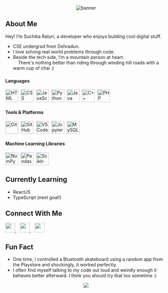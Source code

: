 <p align="center">
  <img src="https://capsule-render.vercel.app/api?type=waving&color=gradient&height=200&section=header&text=Code.%20Create.%20Repeat&fontSize=50&fontAlign=50&fontColor=ffffff" alt="banner"/>
</p>


## About Me  
Hey! I’m Suchika Raturi, a developer who enjoys building cool digital stuff. 
- CSE undergrad from Dehradun.
- I love solving real world problems through code.
- Beside the tech side, I’m a mountain person at heart.  
&nbsp; &nbsp; There's nothing better than riding through winding hill roads with a warm cup of chai :)


###
#### Languages
<p align="left">
  <img class="icon-hover" src="https://cdn.jsdelivr.net/gh/devicons/devicon/icons/html5/html5-original.svg" width="40" alt="HTML" title="HTML" />&nbsp;
  <img class="icon-hover" src="https://cdn.jsdelivr.net/gh/devicons/devicon/icons/css3/css3-original.svg" width="40" alt="CSS" title="CSS" />&nbsp;
  <img class="icon-hover" src="https://cdn.jsdelivr.net/gh/devicons/devicon/icons/javascript/javascript-original.svg" width="40" alt="JavaScript" title="JavaScript" />&nbsp;
  <img class="icon-hover" src="https://cdn.jsdelivr.net/gh/devicons/devicon/icons/python/python-original.svg" width="40" alt="Python" title="Python" />&nbsp;
  <img class="icon-hover" src="https://cdn.jsdelivr.net/gh/devicons/devicon/icons/java/java-original.svg" width="40" alt="Java" title="Java" />&nbsp;
  <img class="icon-hover" src="https://cdn.jsdelivr.net/gh/devicons/devicon/icons/cplusplus/cplusplus-original.svg" width="40" alt="C++" title="C++" />&nbsp;
  <img class="icon-hover" src="https://cdn.jsdelivr.net/gh/devicons/devicon/icons/php/php-original.svg" width="40" alt="PHP" title="PHP" />&nbsp;
</p>

#### Tools & Platforms
<p align="left">
  <img class="icon-hover" src="https://cdn.jsdelivr.net/gh/devicons/devicon/icons/git/git-original.svg" width="40" alt="Git" title="Git" />&nbsp;
  <img class="icon-hover" src="https://cdn.jsdelivr.net/gh/devicons/devicon/icons/github/github-original.svg" width="40" alt="GitHub" title="GitHub" />&nbsp;
  <img class="icon-hover" src="https://cdn.jsdelivr.net/gh/devicons/devicon/icons/vscode/vscode-original.svg" width="40" alt="VS Code" title="VS Code" />&nbsp;
  <img class="icon-hover" src="https://cdn.jsdelivr.net/gh/devicons/devicon/icons/jupyter/jupyter-original.svg" width="40" alt="Jupyter Notebook" title="Jupyter Notebook" />&nbsp;
  <img class="icon-hover" src="https://cdn.jsdelivr.net/gh/devicons/devicon/icons/mysql/mysql-original.svg" width="40" alt="MySQL" title="MySQL" />&nbsp;
</p>

#### Machine Learning Libraries
<p align="left">
  <img class="icon-hover" src="https://cdn.jsdelivr.net/gh/devicons/devicon/icons/numpy/numpy-original.svg" width="40" alt="NumPy" title="NumPy" />&nbsp;
  <img class="icon-hover" src="https://cdn.jsdelivr.net/gh/devicons/devicon/icons/pandas/pandas-original.svg" width="40" alt="Pandas" title="Pandas" />&nbsp;
  <img class="icon-hover" src="https://upload.wikimedia.org/wikipedia/commons/0/05/Scikit_learn_logo_small.svg" width="40" alt="Scikit-learn" title="Scikit-learn" />&nbsp;
</p>


## Currently Learning 

-  ReactJS 
- TypeScript (next goal!)


## Connect With Me

<p align="left">
  <a href="https://www.linkedin.com/in/suchikaraturi" target="_blank">
    <img src="https://cdn.jsdelivr.net/gh/devicons/devicon/icons/linkedin/linkedin-original.svg" width="30" />
  </a>
  &nbsp;&nbsp;
  <a href="https://www.instagram.com/raturiiiii" target="_blank">
    <img src="https://cdn-icons-png.flaticon.com/512/2111/2111463.png" width="30" />
  </a>
  &nbsp;&nbsp;
  <a href="mailto:raturi05suchika@gmail.com">
    <img src="https://cdn-icons-png.flaticon.com/512/732/732200.png" width="30" />
  </a>
</p>


## Fun Fact  
- One time, I controlled a Bluetooth skateboard using a random app from the Playstore and shockingly, it worked perfectly. 
- I often find myself talking to my code out loud and weirdly enough it behaves better afterward. I think you should try that too sometime :)

<p align="center">
  <img src="https://readme-typing-svg.herokuapp.com/?lines=Thanks+for+visiting!&center=true&color=9f79ee&size=30" />
</p>
